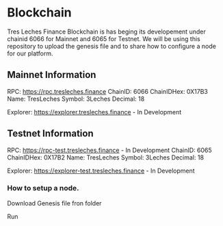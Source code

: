 # Blockchain
Tres Leches Finance Blockchain is has beging its developement under chainid 6066 for Mainnet and 6065 for Testnet. We will be using this repository to upload the genesis file and to share how to configure a node for our platform.

## Mainnet Information
RPC: https://rpc.tresleches.finance
ChainID: 6066
ChainIDHex: 0X17B3
Name: TresLeches
Symbol: 3Leches
Decimal: 18

Explorer: https://explorer.tresleches.finance - In Development

## Testnet Information

RPC: https://rpc-test.tresleches.finance - In Development
ChainID: 6065
ChainIDHex: 0X17B2
Name: TresLeches
Symbol: 3Leches
Decimal: 18

Explorer: https://explorer-test.tresleches.finance - In Development

### How to setup a node.

Download Genesis file fron folder

Run 